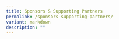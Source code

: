 ```yaml
---
title: Sponsors & Supporting Partners
permalink: /sponsors-supporting-partners/
variant: markdown
description: ""
---
```

